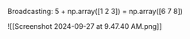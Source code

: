 Broadcasting:
	5 + np.array([1 2 3]) = np.array([6 7 8])

![[Screenshot 2024-09-27 at 9.47.40 AM.png]]





